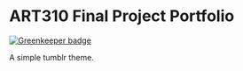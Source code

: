 # ART310 Final Project Portfolio

[![Greenkeeper badge](https://badges.greenkeeper.io/hhsnopek/art310final.svg)](https://greenkeeper.io/)

A simple tumblr theme.
